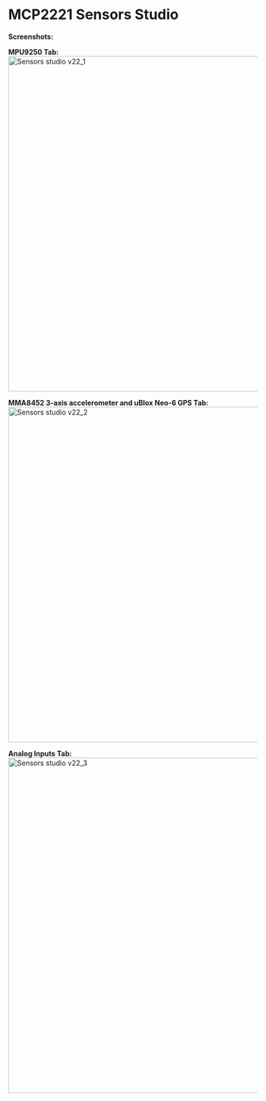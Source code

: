 # MCP2221 Sensors Studio

**Screenshots:**

**MPU9250 Tab:**
<img width="676" alt="Sensors studio v22_1" src="https://user-images.githubusercontent.com/8460504/94200565-740c2780-fe6f-11ea-89b4-fcb1b612ebd5.png">

**MMA8452 3-axis accelerometer and uBlox Neo-6 GPS Tab:**
<img width="676" alt="Sensors studio v22_2" src="https://user-images.githubusercontent.com/8460504/94200567-74a4be00-fe6f-11ea-89c7-6aa7bc18cdb2.png">

**Analog Inputs Tab:**
<img width="676" alt="Sensors studio v22_3" src="https://user-images.githubusercontent.com/8460504/94200569-74a4be00-fe6f-11ea-98c4-ad58e0333d5c.png">
